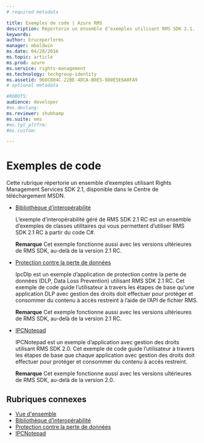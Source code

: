 ```yaml
---
# required metadata

title: Exemples de code | Azure RMS
description: Répertorie un ensemble d’exemples utilisant RMS SDK 2.1.
keywords:
author: bruceperlerms
manager: mbaldwin
ms.date: 04/28/2016
ms.topic: article
ms.prod: azure
ms.service: rights-management
ms.technology: techgroup-identity
ms.assetid: 968C804C-22BE-4DCA-B0E5-9D0E5E6A0FA9
# optional metadata

#ROBOTS:
audience: developer
#ms.devlang:
ms.reviewer: shubhamp
ms.suite: ems
#ms.tgt_pltfrm:
#ms.custom:

---
```


# Exemples de code

Cette rubrique répertorie un ensemble d’exemples utilisant Rights Management Services SDK 2.1, disponible dans le Centre de téléchargement MSDN.

- [Bibliothèque d’interopérabilité](https://Code.MSDN.Microsoft.Com/AD-RMS-SDK-20-Interop-eb3fbce7)

  L’exemple d’interopérabilité géré de RMS SDK 2.1 RC est un ensemble d’exemples de classes utilitaires qui vous permettent d’utiliser RMS SDK 2.1 RC à partir du code C#.

  **Remarque** Cet exemple fonctionne aussi avec les versions ultérieures de RMS SDK, au-delà de la version 2.1 RC.

- [Protection contre la perte de données](https://Code.MSDN.Microsoft.Com/IpcDlp-Sample-Application-d30bb99d)

  IpcDlp est un exemple d’application de protection contre la perte de données (DLP, Data Loss Prevention) utilisant RMS SDK 2.1 RC. Cet exemple de code guide l’utilisateur à travers les étapes de base qu’une application DLP avec gestion des droits doit effectuer pour protéger et consommer du contenu à accès restreint à l’aide de l’API de fichier RMS.

  **Remarque** Cet exemple fonctionne aussi avec les versions ultérieures de RMS SDK, au-delà de la version 2.1 RC.

- [IPCNotepad](https://Code.MSDN.Microsoft.Com/IPCNotepad-Sample-f67dae80)

  IPCNotepad est un exemple d’application avec gestion des droits utilisant RMS SDK 2.0. Cet exemple de code guide l’utilisateur à travers les étapes de base que chaque application avec gestion des droits doit effectuer pour protéger et consommer du contenu à accès restreint.

  **Remarque** Cet exemple fonctionne aussi avec les versions ultérieures de RMS SDK, au-delà de la version 2.0.
 
## Rubriques connexes

* [Vue d'ensemble](ad-rms-overview.md)
* [Bibliothèque d’interopérabilité](https://Code.MSDN.Microsoft.Com/AD-RMS-SDK-20-Interop-eb3fbce7)
* [Protection contre la perte de données](https://Code.MSDN.Microsoft.Com/IpcDlp-Sample-Application-d30bb99d)
* [IPCNotepad](https://Code.MSDN.Microsoft.Com/IPCNotepad-Sample-f67dae80)
 

 


<!--HONumber=Apr16_HO4-->


